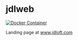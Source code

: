 # jdlweb
[![Docker Container](https://quay.io/repository/jdloft/jdlweb/status "Docker Container")](https://quay.io/repository/jdloft/jdlweb)

Landing page at www.jdloft.com
